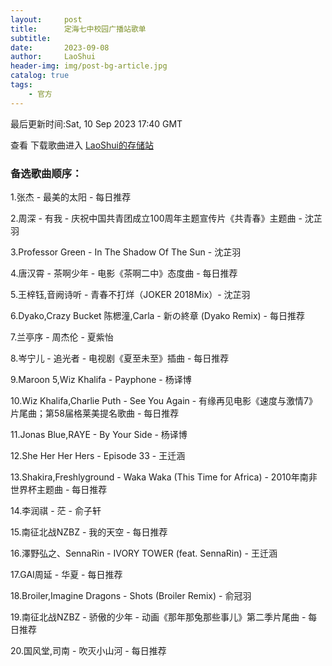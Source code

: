 ```yaml
---
layout:     post
title:      定海七中校园广播站歌单
subtitle:   
date:       2023-09-08
author:     LaoShui
header-img: img/post-bg-article.jpg
catalog: true
tags:
    - 官方
---
```


最后更新时间:Sat, 10 Sep 2023 17:40 GMT

查看 下载歌曲进入 [LaoShui的存储站](https://cloud.dh7zoj.top)

### 备选歌曲顺序：
1.张杰 - 最美的太阳 - 每日推荐

2.周深 - 有我 - 庆祝中国共青团成立100周年主题宣传片《共青春》主题曲  - 沈芷羽

3.Professor Green - In The Shadow Of The Sun - 沈芷羽

4.唐汉霄 - 茶啊少年 - 电影《茶啊二中》态度曲 - 每日推荐

5.王梓钰,音阙诗听 - 青春不打烊（JOKER 2018Mix）- 沈芷羽

6.Dyako,Crazy Bucket 陈楒潼,Carla - 新の終章 (Dyako Remix) - 每日推荐

7.兰亭序 - 周杰伦 - 夏紫怡

8.岑宁儿 - 追光者 - 电视剧《夏至未至》插曲 - 每日推荐

9.Maroon 5,Wiz Khalifa - Payphone - 杨译博

10.Wiz Khalifa,Charlie Puth - See You Again - 有缘再见电影《速度与激情7》片尾曲；第58届格莱美提名歌曲 - 每日推荐

11.Jonas Blue,RAYE - By Your Side - 杨译博

12.She Her Her Hers - Episode 33 - 王迁涵

13.Shakira,Freshlyground - Waka Waka (This Time for Africa) - 2010年南非世界杯主题曲 - 每日推荐

14.李润祺 - 茫 - 俞子轩

15.南征北战NZBZ - 我的天空 - 每日推荐

16.澤野弘之、SennaRin - IVORY TOWER (feat. SennaRin) - 王迁涵

17.GAI周延 - 华夏 - 每日推荐

18.Broiler,Imagine Dragons - Shots (Broiler Remix) - 俞冠羽

19.南征北战NZBZ - 骄傲的少年 - 动画《那年那兔那些事儿》第二季片尾曲 - 每日推荐

20.国风堂,司南 - 吹灭小山河 - 每日推荐
